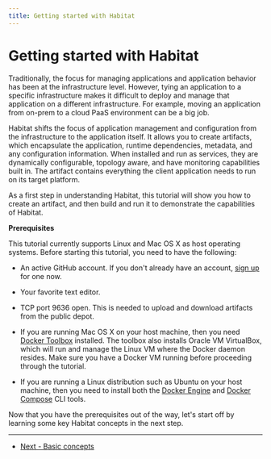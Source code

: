 ```yaml
---
title: Getting started with Habitat
---
```


# Getting started with Habitat
Traditionally, the focus for managing applications and application behavior has been at the infrastructure level. However, tying an application to a specific infrastructure makes it difficult to deploy and manage that application on a different infrastructure. For example, moving an application from on-prem to a cloud PaaS environment can be a big job.

Habitat shifts the focus of application management and configuration from the infrastructure to the application itself. It allows you to create artifacts, which encapsulate the application, runtime dependencies, metadata, and any configuration information. When installed and run as services, they are dynamically configurable, topology aware, and have monitoring capabilities built in. The artifact contains everything the client application needs to run on its target platform.

As a first step in understanding Habitat, this tutorial will show you how to create an artifact, and then build and run it to demonstrate the capabilities of Habitat.

**Prerequisites**

This tutorial currently supports Linux and Mac OS X as host operating systems. Before starting this tutorial, you need to have the following:

*   An active GitHub account. If you don't already have an account, [sign up](https://github.com/) for one now.
*   Your favorite text editor.
*   TCP port 9636 open. This is needed to upload and download artifacts from the public depot.
*   If you are running Mac OS X on your host machine, then you need [Docker Toolbox](https://docs.docker.com/mac/) installed. The toolbox also installs Oracle VM VirtualBox, which will run and manage the Linux VM where the Docker daemon resides. Make sure you have a Docker VM running before proceeding through the tutorial.

*   If you are running a Linux distribution such as Ubuntu on your host machine, then you need to install both the [Docker Engine](https://docs.docker.com/linux/) and [Docker Compose](https://docs.docker.com/compose/install/) CLI tools.

Now that you have the prerequisites out of the way, let's start off by learning some key Habitat concepts in the next step.

<hr>
<ul class="main-content--button-nav">
  <li><a href="/tutorials/getting-started-basic-concepts" class="button cta">Next - Basic concepts</a></li>
</ul>

